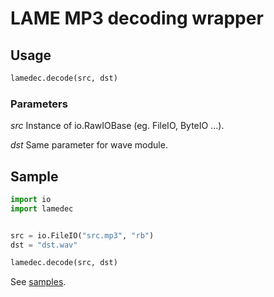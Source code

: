 # LAME MP3 decoding wrapper

## Usage

```python
lamedec.decode(src, dst)
```

### Parameters

_src_ Instance of io.RawIOBase (eg. FileIO, ByteIO ...).

_dst_ Same parameter for wave module.

## Sample

```python
import io
import lamedec


src = io.FileIO("src.mp3", "rb")
dst = "dst.wav"

lamedec.decode(src, dst)
```

See [samples](https://github.com/sengokyu/python-lamedec/blob/main/samples).
